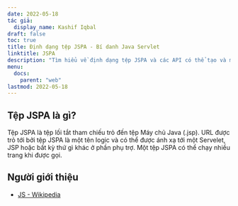 ```yaml
---
date: 2022-05-18
tác giả:
  display_name: Kashif Iqbal
draft: false
toc: true
title: Định dạng tệp JSPA - Bí danh Java Servlet
linktitle: JSPA
description: "Tìm hiểu về định dạng tệp JSPA và các API có thể tạo và mở tệp JSPA."
menu:
  docs:
    parent: "web"
lastmod: 2022-05-18
---
```


## Tệp JSPA là gì?

Tệp JSPA là tệp lối tắt tham chiếu trỏ đến tệp Máy chủ Java (.jsp). URL được trỏ tới bởi tệp JSPA là một tên logic và có thể được ánh xạ tới một Servelet, JSP hoặc bất kỳ thứ gì khác ở phần phụ trợ. Một tệp JSPA có thể chạy nhiều trang khi được gọi.

## Người giới thiệu ##

- [JS - Wikipedia](https://en.wikipedia.org/wiki/JavaScript)

